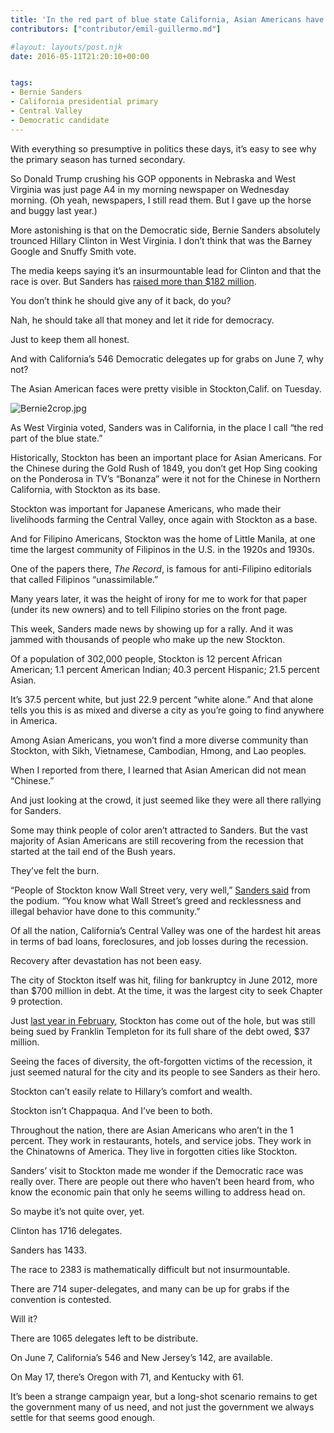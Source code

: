 ```yaml
---
title: 'In the red part of blue state California, Asian Americans have felt the burn, find hope in Sanders'
contributors: ["contributor/emil-guillermo.md"]

#layout: layouts/post.njk
date: 2016-05-11T21:20:10+00:00


tags:
- Bernie Sanders
- California presidential primary
- Central Valley
- Democratic candidate
---
```


With everything so presumptive in politics these days, it’s easy to see why the primary season has turned secondary.

So Donald Trump crushing his GOP opponents in Nebraska and West Virginia was just page A4 in my morning newspaper on Wednesday morning. (Oh yeah, newspapers, I still read them. But I gave up the horse and buggy last year.)

More astonishing is that on the Democratic side, Bernie Sanders absolutely trounced Hillary Clinton in West Virginia. I don’t think that was the Barney Google and Snuffy Smith vote.

The media keeps saying it’s an insurmountable lead for Clinton and that the race is over. But Sanders has [raised more than $182 million](https://www.opensecrets.org/pres16/index.php).

You don’t think he should give any of it back, do you?

Nah, he should take all that money and let it ride for democracy.

Just to keep them all honest.

And with California’s 546 Democratic delegates up for grabs on June 7, why not?

The Asian American faces were pretty visible in Stockton,Calif. on Tuesday.

![Bernie2crop.jpg](/uploads/Bernie2crop.jpg)

As West Virginia voted, Sanders was in California, in the place I call “the red part of the blue state.”

Historically, Stockton has been an important place for Asian Americans. For the Chinese during the Gold Rush of 1849, you don’t get Hop Sing cooking on the Ponderosa in TV’s “Bonanza” were it not for the Chinese in Northern California, with Stockton as its base.

Stockton was important for Japanese Americans, who made their livelihoods farming the Central Valley, once again with Stockton as a base.

And for Filipino Americans, Stockton was the home of Little Manila, at one time the largest community of Filipinos in the U.S. in the 1920s and 1930s.

One of the papers there, _The Record_, is famous for anti-Filipino editorials that called Filipinos “unassimilable.”

Many years later, it was the height of irony for me to work for that paper (under its new owners) and to tell Filipino stories on the front page.

This week, Sanders made news by showing up for a rally. And it was jammed with thousands of people who make up the new Stockton.

Of a population of 302,000 people, Stockton is 12 percent African American; 1.1 percent American Indian; 40.3 percent Hispanic; 21.5 percent Asian.

It’s 37.5 percent white, but just 22.9 percent “white alone.” And that alone tells you this is as mixed and diverse a city as you’re going to find anywhere in America.

Among Asian Americans, you won’t find a more diverse community than Stockton, with Sikh, Vietnamese, Cambodian, Hmong, and Lao peoples.

When I reported from there, I learned that Asian American did not mean “Chinese.”

And just looking at the crowd, it just seemed like they were all there rallying for Sanders.

Some may think people of color aren’t attracted to Sanders. But the vast majority of Asian Americans are still recovering from the recession that started at the tail end of the Bush years.

They’ve felt the burn.

“People of Stockton know Wall Street very, very well,” [Sanders said](https://www.kcra.com/news/local-news/news-stockton/bernie-sanders-speaks-in-front-of-packed-crowd-in-stockton/39470450) from the podium. “You know what Wall Street’s greed and recklessness and illegal behavior have done to this community.”

Of all the nation, California’s Central Valley was one of the hardest hit areas in terms of bad loans, foreclosures, and job losses during the recession.

Recovery after devastation has not been easy.

The city of Stockton itself was hit, filing for bankruptcy in June 2012, more than $700 million in debt. At the time, it was the largest city to seek Chapter 9 protection.

Just [last year in February](https://www.wsj.com/articles/stockton-calif-to-emerge-from-bankruptcy-protection-on-wednesday-1424815104), Stockton has come out of the hole, but was still being sued by Franklin Templeton for its full share of the debt owed, $37 million.

Seeing the faces of diversity, the oft-forgotten victims of the recession, it just seemed natural for the city and its people to see Sanders as their hero.

Stockton can’t easily relate to Hillary’s comfort and wealth.

Stockton isn’t Chappaqua. And I’ve been to both.

Throughout the nation, there are Asian Americans who aren’t in the 1 percent. They work in restaurants, hotels, and service jobs. They work in the Chinatowns of America. They live in forgotten cities like Stockton.

Sanders’ visit to Stockton made me wonder if the Democratic race was really over. There are people out there who haven’t been heard from, who know the economic pain that only he seems willing to address head on.

So maybe it’s not quite over, yet.

Clinton has 1716 delegates.

Sanders has 1433.

The race to 2383 is mathematically difficult but not insurmountable.

There are 714 super-delegates, and many can be up for grabs if the convention is contested.

Will it?

There are 1065 delegates left to be distribute.

On June 7, California’s 546 and New Jersey’s 142, are available.

On May 17, there’s Oregon with 71, and Kentucky with 61.

It’s been a strange campaign year, but a long-shot scenario remains to get the government many of us need, and not just the government we always settle for that seems good enough.
